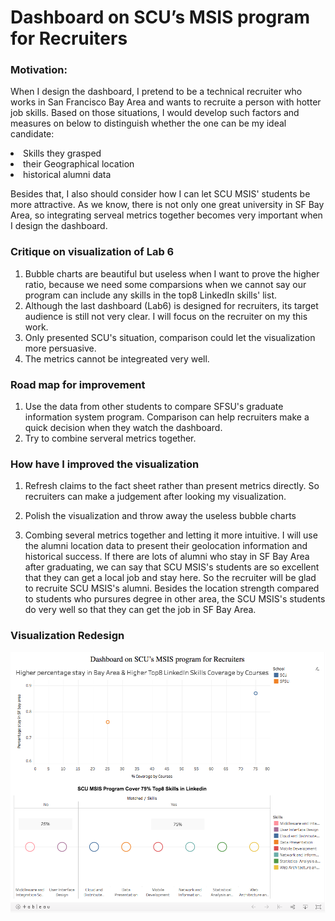 # Dashboard on SCU’s MSIS program for Recruiters


### Motivation:

When I design the dashboard, I pretend to be a technical recruiter who works in San Francisco Bay Area and wants to recruite a person with hotter job skills. Based on those situations, I would develop such factors and measures on below to distinguish whether the one can be my ideal candidate:
<li>Skills they grasped</li>
<li>their Geographical location</li>
<li>historical alumni data</li>

Besides that, I also should consider how I can let SCU MSIS' students be more attractive. As we know, there is not only one great university in SF Bay Area, so integrating serveal metrics together becomes very important when I design the dashboard.


### Critique on visualization of Lab 6

1. Bubble charts are beautiful but useless when I want to prove the higher ratio, because we need some comparsions when we cannot say our program can include any skills in the top8 LinkedIn skills' list.
2. Although the last dashboard (Lab6) is designed for recruiters, its target audience is still not very clear. I will focus on the recruiter on my this work.
3. Only presented SCU's situation, comparison could let the visualization more persuasive. 
4. The metrics cannot be integreated very well. 

### Road map for improvement

1. Use the data from other students to compare SFSU's graduate information system program. Comparison can help recruiters make a quick decision when they watch the dashboard.
2. Try to combine serveral metrics together. 

### How have I improved the visualization

1. Refresh claims to the fact sheet rather than present metrics directly. So recruiters can make a judgement after looking my visualization.

1. Polish the visualization and throw away the useless bubble charts

1. Combing several metrics together and letting it more intuitive. I will use the alumni location data to present their geolocation information and historical success. If there are lots of alumni who stay in SF Bay Area after graduating, we can say that SCU MSIS's students are so excellent that they can get a local job and stay here. So the recruiter will be glad to recruite SCU MSIS's alumni. Besides the location strength compared to students who pursures degree in other area, the SCU MSIS's students do very well so that they can get the job in SF Bay Area. 


### Visualization Redesign 
![dashboard](dashboard.png)



